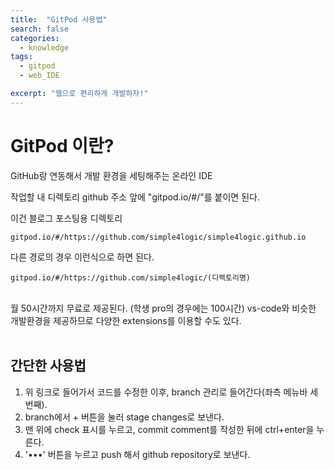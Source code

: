 ```yaml
---
title:  "GitPod 사용법"
search: false
categories: 
  - knowledge
tags:
  - gitpod
  - web_IDE

excerpt: "웹으로 편리하게 개발하자!"
---
```


# GitPod 이란?

GitHub랑 연동해서 개발 환경을 세팅해주는 온라인 IDE

작업할 내 디렉토리 github 주소  앞에 "gitpod.io/#/"를 붙이면 된다.

이건 블로그 포스팅용 디렉토리
```
gitpod.io/#/https://github.com/simple4logic/simple4logic.github.io
```   

다른 경로의 경우 이런식으로 하면 된다.

```
gitpod.io/#/https://github.com/simple4logic/(디렉토리명)
```
<br>
월 50시간까지 무료로 제공된다. (학생 pro의 경우에는 100시간)
vs-code와 비슷한 개발환경을 제공하므로 다양한 extensions를 이용할 수도 있다.  
<br/>

<br>

## 간단한 사용법  

1. 위 링크로 들어가서 코드를 수정한 이후, branch 관리로 들어간다(좌측 메뉴바 세번째).
2. branch에서 + 버튼을 눌러 stage changes로 보낸다.
3. 맨 위에 check 표시를 누르고, commit comment를 작성한 뒤에 ctrl+enter을 누른다.
4. '•••' 버튼을 누르고 push 해서 github repository로 보낸다.

